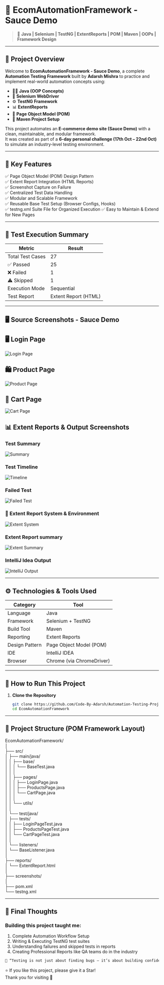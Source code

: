 # 🚀 EcomAutomationFramework - Sauce Demo
> 🧩 **Java | Selenium | TestNG | ExtentReports | POM | Maven | OOPs | Framework Design**

---

## 🧠 Project Overview

Welcome to **EcomAutomationFramework - Sauce Demo**, a complete **Automation Testing Framework** built by **Adarsh Mishra** to practice and implement real-world automation concepts using:

- 🧑‍💻 **Java (OOP Concepts)**
- 🧪 **Selenium WebDriver**
- ⚙️ **TestNG Framework**
- 📊 **ExtentReports**
- 🧱 **Page Object Model (POM)**
- 🧰 **Maven Project Setup**

This project automates an **E-commerce demo site (Sauce Demo)** with a clean, maintainable, and modular framework.  
It was created as part of a **6-day personal challenge (17th Oct – 22nd Oct)** to simulate an industry-level testing environment.

---

## 🧩 Key Features

✅ Page Object Model (POM) Design Pattern  
✅ Extent Report Integration (HTML Reports)  
✅ Screenshot Capture on Failure  
✅ Centralized Test Data Handling  
✅ Modular and Scalable Framework  
✅ Reusable Base Test Setup (Browser Configs, Hooks)  
✅ testng.xml Suite File for Organized Execution
✅ Easy to Maintain & Extend for New Pages


---

## 🧪 Test Execution Summary

| Metric | Result |
|--------|--------|
| Total Test Cases | 27 |
| ✅ Passed | 25 |
| ❌ Failed | 1 |
| ⚠️ Skipped | 1 |
| Execution Mode | Sequential |
| Test Report | Extent Report (HTML) |

---
## 🖥️ Source Screenshots - Sauce Demo

## 🖥️ Login Page
![Login Page](https://github.com/Code-By-Adarsh/Automation-Testing-Projects/blob/79517bae3719b0a3da7f45ac87c8e0987423db04/Project_3_EcomAutomationFramework/All%20Screenshots/Sauce%20Demo%20Login%20Page.png)

## 🛍️ Product Page
![Product Page](https://github.com/Code-By-Adarsh/Automation-Testing-Projects/blob/81d48e1213e7ad952b27b816325f29694c16a952/Project_3_EcomAutomationFramework/All%20Screenshots/Sauce%20Demo%20Product%20Page.png)

## 🛒 Cart Page
![Cart Page](https://github.com/Code-By-Adarsh/Automation-Testing-Projects/blob/fbf91e9fba662cb65725c961e7ee11582ed6f31a/Project_3_EcomAutomationFramework/All%20Screenshots/Sauce%20Demo%20Cart%20Page.png)

## 📊 Extent Reports & Output Screenshots

### Test Summary
![Summary](https://github.com/Code-By-Adarsh/Automation-Testing-Projects/blob/364ac705e1e806e0609bc00438b33c74d5d550f7/Project_3_EcomAutomationFramework/All%20Screenshots/Test%20Summary.png)

### Test Timeline
![Timeline](https://github.com/Code-By-Adarsh/Automation-Testing-Projects/blob/364ac705e1e806e0609bc00438b33c74d5d550f7/Project_3_EcomAutomationFramework/All%20Screenshots/Test%20Timeline.png)

### Failed Test
![Failed Test](https://github.com/Code-By-Adarsh/Automation-Testing-Projects/blob/364ac705e1e806e0609bc00438b33c74d5d550f7/Project_3_EcomAutomationFramework/All%20Screenshots/Failed%20Test.png)

### 📑 Extent Report System & Environment
![Extent System](https://github.com/Code-By-Adarsh/Automation-Testing-Projects/blob/364ac705e1e806e0609bc00438b33c74d5d550f7/Project_3_EcomAutomationFramework/All%20Screenshots/Extent%20Report%20System.png)

### Extent Report summary
![Extent Summary](https://github.com/Code-By-Adarsh/Automation-Testing-Projects/blob/364ac705e1e806e0609bc00438b33c74d5d550f7/Project_3_EcomAutomationFramework/All%20Screenshots/Extent%20Report%20Summary.png)

### IntelliJ Idea Output
![IntelliJ Output](https://github.com/Code-By-Adarsh/Automation-Testing-Projects/blob/364ac705e1e806e0609bc00438b33c74d5d550f7/Project_3_EcomAutomationFramework/All%20Screenshots/IntelliJ%20Idea%20Output.png)

---

## ⚙️ Technologies & Tools Used

| Category | Tool |
|-----------|------|
| Language | Java |
| Framework | Selenium + TestNG |
| Build Tool | Maven |
| Reporting | Extent Reports |
| Design Pattern | Page Object Model (POM) |
| IDE | IntelliJ IDEA |
| Browser | Chrome (via ChromeDriver) |

---

## 🧰 How to Run This Project

1. **Clone the Repository**
   ```bash
   git clone https://github.com/Code-By-Adarsh/Automation-Testing-Projects.git
   cd EcomAutomationFramework

---

## 📂 Project Structure (POM Framework Layout)

EcomAutomationFramework/<br>
│<br>
├── src/<br>
│ ├── main/java/<br>
│ │ ├── base/<br>
│ │ │ └── BaseTest.java<br>
│ │ │<br>
│ │ ├── pages/<br>
│ │ │ ├── LoginPage.java<br>
│ │ │ ├── ProductsPage.java<br>
│ │ │ └── CartPage.java<br>
│ │ │<br>
│ │ └── utils/<br>
│ │<br>
│ └── test/java/<br>
│ ├── tests/<br>
│ │ ├── LoginPageTest.java<br>
│ │ ├── ProductsPageTest.java<br>
│ │ └── CartPageTest.java<br>
│ │<br>
│ └── listeners/<br>
│ └── BaseListener.java<br>
│<br>
├── reports/<br>
│ └── ExtentReport.html<br>
│<br>
├── screenshots/<br>
│<br>
├── pom.xml<br>
└── testng.xml<br>

---

## 🏁 Final Thoughts
### Building this project taught me:<br>
1. Complete Automation Workflow Setup<br>
2. Writing & Executing TestNG test suites<br>
3. Understanding failures and skipped tests in reports<br>
4. Creating Professional Reports like QA teams do in the industry<br>
```bash
💬 “Testing is not just about finding bugs — it’s about building confidence in the product.”
```
   ⭐ If you like this project, please give it a Star!<br>
    Thank you for visiting 🚀
